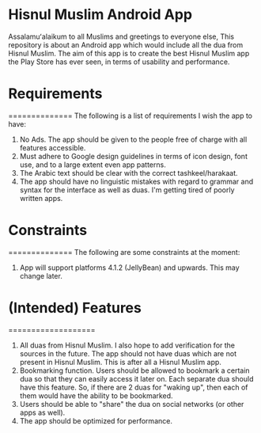 Hisnul Muslim Android App
=========================

Assalamuʻalaikum to all Muslims and greetings to everyone else,
This repository is about an Android app which would include all the dua from Hisnul Muslim. The aim of this app is to create the
best Hisnul Muslim app the Play Store has ever seen, in terms of usability and performance.

# Requirements
==============
The following is a list of requirements I wish the app to have:
1. No Ads. The app should be given to the people free of charge with all features accessible.
2. Must adhere to Google design guidelines in terms of icon design, font use, and to a large extent even app patterns.
3. The Arabic text should be clear with the correct tashkeel/harakaat.
4. The app should have no linguistic mistakes with regard to grammar and syntax for the interface as well as duas.
I'm getting tired of poorly written apps.

# Constraints
==============
The following are some constraints at the moment:
1. App will support platforms 4.1.2 (JellyBean) and upwards. This may change later.

# (Intended) Features
===================
1. All duas from Hisnul Muslim. I also hope to add verification for the sources in the future. The app should not have duas which
are not present in Hisnul Muslim. This is after all a Hisnul Muslim app.
2. Bookmarking function. Users should be allowed to bookmark a certain dua so that they can easily access it later on. Each
separate dua should have this feature. So, if there are 2 duas for "waking up", then each of them would have the ability to be
bookmarked.
3. Users should be able to "share" the dua on social networks (or other apps as well).
4. The app should be optimized for performance.
